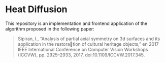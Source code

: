 # Heat Diffusion

This repository is an implementation and frontend application of the algorithm proposed in the following paper:
>Sipiran, I., “Analysis of partial axial symmetry on 3d surfaces and its application in the restoration of cultural heritage objects,” en 2017 IEEE International Conference on Computer Vision
Workshops (ICCVW), pp. 2925–2933, 2017, doi:10.1109/ICCVW.2017.345.

